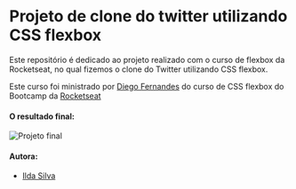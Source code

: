 # Projeto de clone do twitter utilizando CSS flexbox

Este repositório é dedicado ao projeto realizado com o curso de flexbox da Rocketseat, no qual fizemos o clone do Twitter utilizando CSS flexbox.

Este curso foi ministrado por [Diego Fernandes](https://github.com/diego3g) do curso de CSS flexbox do Bootcamp da [Rocketseat](https://github.com/Rocketseat)

#### O resultado final:

![Projeto final](https://raw.githubusercontent.com/ildasilva/flexbox-rocketseat/master/images/imagem-final-projeto.png)

#### Autora:

+ [Ilda Silva](https://linkedin.com/in/ilda-silva-neta/)

